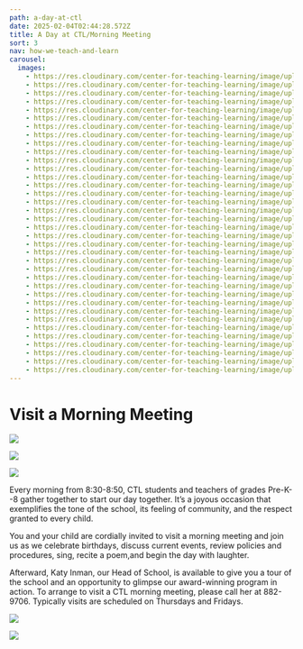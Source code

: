 ```yaml
---
path: a-day-at-ctl
date: 2025-02-04T02:44:28.572Z
title: A Day at CTL/Morning Meeting
sort: 3
nav: how-we-teach-and-learn
carousel:
  images:
    - https://res.cloudinary.com/center-for-teaching-learning/image/upload/v1710388214/unnamed-217_e6hd3l.jpg
    - https://res.cloudinary.com/center-for-teaching-learning/image/upload/v1710388253/unnamed-222_scykh2.jpg
    - https://res.cloudinary.com/center-for-teaching-learning/image/upload/v1710388293/unnamed-191_yimbqo.jpg
    - https://res.cloudinary.com/center-for-teaching-learning/image/upload/v1710388333/unnamed-86_ivkrd5.jpg
    - https://res.cloudinary.com/center-for-teaching-learning/image/upload/v1710388372/image-3_poi9ku.jpg
    - https://res.cloudinary.com/center-for-teaching-learning/image/upload/v1710388415/IMG_5713_fpc2cv.jpg
    - https://res.cloudinary.com/center-for-teaching-learning/image/upload/v1738559269/unnamed-920_g3w5l6.jpg
    - https://res.cloudinary.com/center-for-teaching-learning/image/upload/v1738559362/unnamed-927_nux3fs.jpg
    - https://res.cloudinary.com/center-for-teaching-learning/image/upload/v1738559401/unnamed-945_jnkgb1.jpg
    - https://res.cloudinary.com/center-for-teaching-learning/image/upload/v1738559138/unnamed-801_ydmgzp.jpg
    - https://res.cloudinary.com/center-for-teaching-learning/image/upload/v1738559442/unnamed-963_dm306q.jpg
    - https://res.cloudinary.com/center-for-teaching-learning/image/upload/v1738559322/IMG_1025_wuy7pb.jpg
    - https://res.cloudinary.com/center-for-teaching-learning/image/upload/v1738559476/unnamed-987_sq43jo.jpg
    - https://res.cloudinary.com/center-for-teaching-learning/image/upload/v1738559742/unnamed-1032_l7gax5.jpg
    - https://res.cloudinary.com/center-for-teaching-learning/image/upload/v1738559772/unnamed-1040_zpce9c.jpg
    - https://res.cloudinary.com/center-for-teaching-learning/image/upload/v1738559697/unnamed-990_gegn0t.jpg
    - https://res.cloudinary.com/center-for-teaching-learning/image/upload/v1738560321/unnamed-1106_gp9blr.jpg
    - https://res.cloudinary.com/center-for-teaching-learning/image/upload/v1738559940/unnamed-1041_tdene1.jpg
    - https://res.cloudinary.com/center-for-teaching-learning/image/upload/v1738560009/image-30_lqcvzz.jpg
    - https://res.cloudinary.com/center-for-teaching-learning/image/upload/v1738560243/IMG_1462_ue3u9c.jpg
    - https://res.cloudinary.com/center-for-teaching-learning/image/upload/v1738559972/unnamed-1043_nbtac3.jpg
    - https://res.cloudinary.com/center-for-teaching-learning/image/upload/v1738637025/unnamed-870_takcgp.jpg
    - https://res.cloudinary.com/center-for-teaching-learning/image/upload/v1738555626/image-27_vffyxz.jpg
    - https://res.cloudinary.com/center-for-teaching-learning/image/upload/v1738560158/IMG_8361_px018y.jpg
    - https://res.cloudinary.com/center-for-teaching-learning/image/upload/v1738560061/unnamed-1067_ti5ytc.jpg
    - https://res.cloudinary.com/center-for-teaching-learning/image/upload/v1738554537/IMG_1353_lfjyrg.jpg
    - https://res.cloudinary.com/center-for-teaching-learning/image/upload/v1738560360/unnamed-1093_quqjqz.jpg
    - https://res.cloudinary.com/center-for-teaching-learning/image/upload/v1738560411/unnamed-1027_prung5.jpg
    - https://res.cloudinary.com/center-for-teaching-learning/image/upload/v1738560479/unnamed-1136_u6geai.jpg
    - https://res.cloudinary.com/center-for-teaching-learning/image/upload/v1738560202/IMG_1445_m11ezy.jpg
    - https://res.cloudinary.com/center-for-teaching-learning/image/upload/v1738560512/unnamed-1146_awqijp.jpg
    - https://res.cloudinary.com/center-for-teaching-learning/image/upload/v1738560661/unnamed-1185_cnfdxj.jpg
    - https://res.cloudinary.com/center-for-teaching-learning/image/upload/v1738560800/unnamed-1150_xoxnvi.jpg
    - https://res.cloudinary.com/center-for-teaching-learning/image/upload/v1738560852/unnamed-1082_zu3yl3.jpg
    - https://res.cloudinary.com/center-for-teaching-learning/image/upload/v1738560703/unnamed-1187_t6ijbb.jpg
    - https://res.cloudinary.com/center-for-teaching-learning/image/upload/v1738560741/unnamed-1190_k0dnc9.jpg
---
```

# Visit a Morning Meeting

![](https://res.cloudinary.com/center-for-teaching-learning/image/upload/v1710385519/school.1080.37_rq7fgb_weebln.jpg)

![](https://res.cloudinary.com/center-for-teaching-learning/image/upload/v1738559138/unnamed-801_ydmgzp.jpg)

![](https://res.cloudinary.com/center-for-teaching-learning/image/upload/v1738559269/unnamed-920_g3w5l6.jpg)

Every morning from 8:30-8:50, CTL students and teachers of grades Pre-K--8 gather together to start our day together. It’s a joyous occasion that exemplifies the tone of the school, its feeling of community, and the respect granted to every child.

You and your child are cordially invited to visit a morning meeting and join us as we celebrate birthdays, discuss current events, review policies and procedures, sing, recite a poem,and begin the day with laughter.

Afterward, Katy Inman, our Head of School, is available to give you a tour of the school and an opportunity to glimpse our award-winning program in action. To arrange to visit a CTL morning meeting, please call her at 882-9706. Typically visits are scheduled on Thursdays and Fridays.

![](https://res.cloudinary.com/center-for-teaching-learning/image/upload/v1738560411/unnamed-1027_prung5.jpg)

![](https://res.cloudinary.com/center-for-teaching-learning/image/upload/v1665867858/Home%20page%20photos/school.1080.27_epcg68.jpg)
